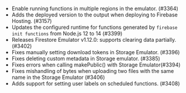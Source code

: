 - Enable running functions in multiple regions in the emulator. (#3364)
- Adds the deployed version to the output when deploying to Firebase Hosting. (#3157)
- Updates the configured runtime for functions generated by `firebase init functions` from Node.js 12 to 14 (#3399)
- Releases Firestore Emulator v1.12.0: supports clearing data partially. (#3402)
- Fixes manually setting download tokens in Storage Emulator. (#3396)
- Fixes deleting custom metadata in Storage emulator. (#3385)
- Fixes errors when calling makePublic() with Storage Emulator(#3394)
- Fixes mishandling of bytes when uploading two files with the same name in the Storage Emulator (#3406)
- Adds support for setting user labels on scheduled functions. (#3408)
